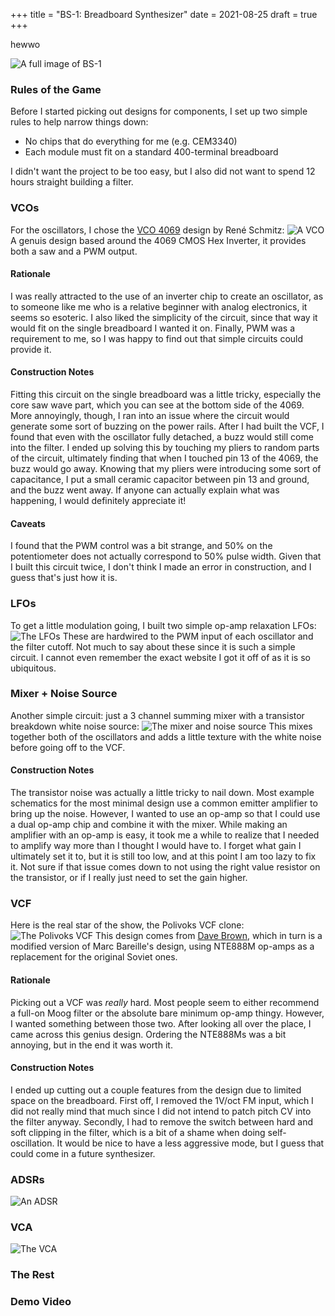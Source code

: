 +++
title = "BS-1: Breadboard Synthesizer"
date = 2021-08-25
draft = true
+++

hewwo

<!-- more -->

![A full image of BS-1](bs-1.jpg)

### Rules of the Game

Before I started picking out designs for components, I set up two simple rules to help narrow things down:

* No chips that do everything for me (e.g. CEM3340)
* Each module must fit on a standard 400-terminal breadboard

I didn't want the project to be too easy, but I also did not want to spend 12 hours straight building a filter.

### VCOs

For the oscillators, I chose the [VCO 4069](https://www.schmitzbits.de/vco4069.html) design by René Schmitz:
![A VCO](vco.jpg)
A genuis design based around the 4069 CMOS Hex Inverter, it provides both a saw and a PWM output.


#### Rationale

I was really attracted to the use of an inverter chip to create an oscillator, as to someone like me who is a relative beginner with analog electronics, it seems so esoteric.
I also liked the simplicity of the circuit, since that way it would fit on the single breadboard I wanted it on.
Finally, PWM was a requirement to me, so I was happy to find out that simple circuits could provide it.

#### Construction Notes

Fitting this circuit on the single breadboard was a little tricky, especially the core saw wave part, which you can see at the bottom side of the 4069.
More annoyingly, though, I ran into an issue where the circuit would generate some sort of buzzing on the power rails.
After I had built the VCF, I found that even with the oscillator fully detached, a buzz would still come into the filter.
I ended up solving this by touching my pliers to random parts of the circuit, ultimately finding that when I touched pin 13 of the 4069, the buzz would go away.
Knowing that my pliers were introducing some sort of capacitance, I put a small ceramic capacitor between pin 13 and ground, and the buzz went away.
If anyone can actually explain what was happening, I would definitely appreciate it!

#### Caveats

I found that the PWM control was a bit strange, and 50% on the potentiometer does not actually correspond to 50% pulse width.
Given that I built this circuit twice, I don't think I made an error in construction, and I guess that's just how it is.

### LFOs

To get a little modulation going, I built two simple op-amp relaxation LFOs:
![The LFOs](lfo.jpg)
These are hardwired to the PWM input of each oscillator and the filter cutoff.
Not much to say about these since it is such a simple circuit.
I cannot even remember the exact website I got it off of as it is so ubiquitous.

### Mixer + Noise Source

Another simple circuit: just a 3 channel summing mixer with a transistor breakdown white noise source:
![The mixer and noise source](mixer.jpg)
This mixes together both of the oscillators and adds a little texture with the white noise before going off to the VCF.

#### Construction Notes

The transistor noise was actually a little tricky to nail down.
Most example schematics for the most minimal design use a common emitter amplifier to bring up the noise.
However, I wanted to use an op-amp so that I could use a dual op-amp chip and combine it with the mixer.
While making an amplifier with an op-amp is easy, it took me a while to realize that I needed to amplify way more than I thought I would have to.
I forget what gain I ultimately set it to, but it is still too low, and at this point I am too lazy to fix it.
Not sure if that issue comes down to not using the right value resistor on the transistor, or if I really just need to set the gain higher.

### VCF

Here is the real star of the show, the Polivoks VCF clone:
![The Polivoks VCF](vcf.jpg)
This design comes from [Dave Brown](https://modularsynthesis.com/kuzmin/polivoks/polivoks_vcf.htm), which in turn is a modified version of Marc Bareille's design, using NTE888M op-amps as a replacement for the original Soviet ones.

#### Rationale

Picking out a VCF was *really* hard.
Most people seem to either recommend a full-on Moog filter or the absolute bare minimum op-amp thingy.
However, I wanted something between those two.
After looking all over the place, I came across this genius design.
Ordering the NTE888Ms was a bit annoying, but in the end it was worth it.

#### Construction Notes

I ended up cutting out a couple features from the design due to limited space on the breadboard.
First off, I removed the 1V/oct FM input, which I did not really mind that much since I did not intend to patch pitch CV into the filter anyway.
Secondly, I had to remove the switch between hard and soft clipping in the filter, which is a bit of a shame when doing self-oscillation.
It would be nice to have a less aggressive mode, but I guess that could come in a future synthesizer.

### ADSRs

![An ADSR](eg.jpg)

### VCA

![The VCA](vca.jpg)

### The Rest

### Demo Video

